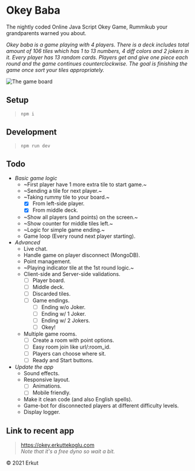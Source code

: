 # Okey Baba
The nightly coded Online Java Script Okey Game, Rummikub your grandparents warned you about.

*Okey baba is a game playing with 4 players. There is a deck includes total amount of 106 tiles which has 1 to 13 numbers, 4 diff colors and 2 jokers in it. Every player has 13 random cards. Players get and give one piece each round and the game continues counterclockwise. The goal is finishing the game once sort your tiles appropriately.*

![The game board](/public/newdash.png "The game board")

## Setup
> `npm i`

## Development
> `npm run dev`

## Todo
* *Basic game logic*
  * ~First player have 1 more extra tile to start game.~
  * ~Sending a tile for next player.~
  * ~Taking rummy tile to your board.~
    * [x] From left-side player.
    * [x] From middle deck.
  * ~Show all players (and points) on the screen.~
  * ~Show counter for middle tiles left.~
  * ~Logic for simple game ending.~
  * Game loop (Every round next player starting).
* *Advanced*
  * Live chat.
  * Handle game on player disconnect (MongoDB).
  * Point management.
  * ~Playing indicator tile at the 1st round logic.~
  * Client-side and Server-side validations.
    * [ ] Player board.
    * [ ] Middle deck.
    * [ ] Discarded tiles.
    * [ ] Game endings.
      * [ ] Ending w/o Joker.
      * [ ] Ending w/ 1 Joker.
      * [ ] Ending w/ 2 Jokers.
      * [ ] Okey!
  * Multiple game rooms.
    * [ ] Create a room with point options.
    * [ ] Easy room join like url/:room_id.
    * [ ] Players can choose where sit.
    * [ ] Ready and Start buttons.
* *Update the app*
  * Sound effects.
  * Responsive layout.
    * [ ] Animations.
    * [ ] Mobile friendly.
  * Make it clean code (and also English spells).
  * Game-bot for disconnected players at different difficulty levels.
  * Display logger.

## Link to recent app
> https://okey.erkuttekoglu.com \
> *Note that it's a free dyno so wait a bit.*

&copy; 2021 Erkut